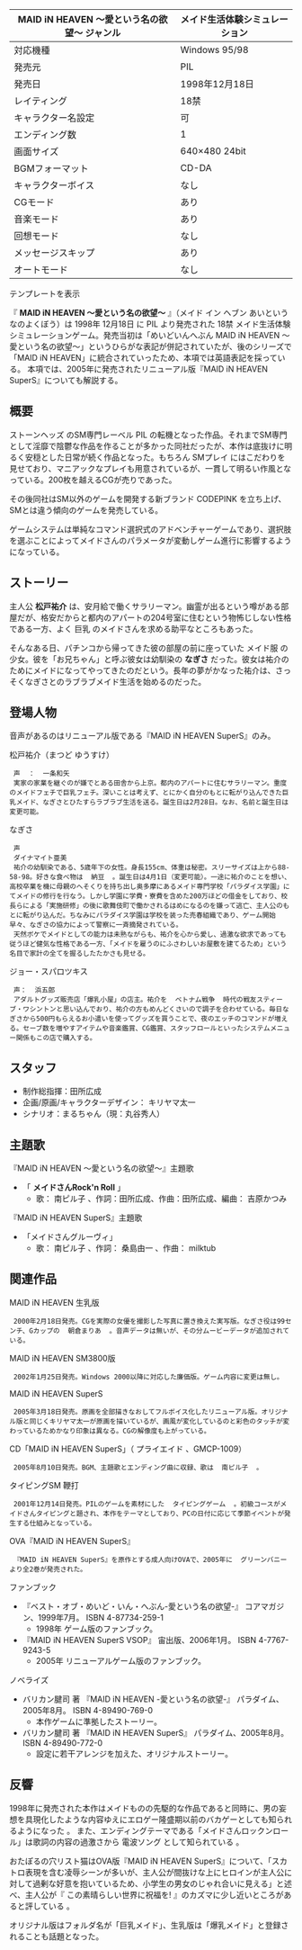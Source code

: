 MAID iN HEAVEN 〜愛という名の欲望〜  ジャンル  |  メイド生活体験シミュレーション   
---|---  
対応機種  |  Windows 95/98   
発売元  |  PIL   
発売日  |  1998年12月18日   
レイティング  |  18禁   
キャラクター名設定  |  可   
エンディング数  |  1   
画面サイズ  |  640×480 24bit   
BGMフォーマット  |  CD-DA   
キャラクターボイス  |  なし   
CGモード  |  あり   
音楽モード  |  あり   
回想モード  |  なし   
メッセージスキップ  |  あり   
オートモード  |  なし   
テンプレートを表示  
  
『 **MAID iN HEAVEN 〜愛という名の欲望〜** 』（メイド イン ヘブン あいというなのよくぼう）は  1998年  12月18日  に
PIL  より発売された  18禁  メイド生活体験シミュレーションゲーム。発売当初は「めいどいんへぶん MAID iN HEAVEN
〜愛という名の欲望〜」というひらがな表記が併記されていたが、後のシリーズで「MAID iN
HEAVEN」に統合されていったため、本項では英語表記を採っている。 本項では、2005年に発売されたリニューアル版『MAID iN HEAVEN
SuperS』についても解説する。

##  概要  

ストーンヘッズ  のSM専門レーベル  PIL
の転機となった作品。それまでSM専門として淫靡で陰鬱な作品を作ることが多かった同社だったが、本作は底抜けに明るく安穏とした日常が続く作品となった。もちろん
SMプレイ  にはこだわりを見せており、マニアックなプレイも用意されているが、一貫して明るい作風となっている。200枚を越えるCGが売りであった。

その後同社はSM以外のゲームを開発する新ブランド  CODEPINK  を立ち上げ、SMとは違う傾向のゲームを発売している。

ゲームシステムは単純なコマンド選択式のアドベンチャーゲームであり、選択肢を選ぶことによってメイドさんのパラメータが変動しゲーム進行に影響するようになっている。

##  ストーリー  

主人公 **松戸祐介**
は、安月給で働くサラリーマン。幽霊が出るという噂がある部屋だが、格安だからと都内のアパートの204号室に住むという物怖じしない性格である一方、よく  巨乳
のメイドさんを求める助平なところもあった。

そんなある日、パチンコから帰ってきた彼の部屋の前に座っていた  メイド服  の少女。彼を「お兄ちゃん」と呼ぶ彼女は幼馴染の **なぎさ**
だった。彼女は祐介のためにメイドになってやってきたのだという。長年の夢がかなった祐介は、さっそくなぎさとのラブラブメイド生活を始めるのだった。

##  登場人物  

音声があるのはリニューアル版である『MAID iN HEAVEN SuperS』のみ。

松戸祐介（まつど ゆうすけ）

     声  ：  一条和矢 
     実家の家業を継ぐのが嫌でとある田舎から上京。都内のアパートに住むサラリーマン。重度のメイドフェチで巨乳フェチ。深いことは考えず、とにかく自分のもとに転がり込んできた巨乳メイド、なぎさとひたすらラブラブ生活を送る。誕生日は2月28日。なお、名前と誕生日は変更可能。 
なぎさ

     声 
     ダイナマイト亜美 
     祐介の幼馴染である、5歳年下の女性。身長155cm、体重は秘密。スリーサイズは上から88-58-98。好きな食べ物は  納豆  。誕生日は4月1日（変更可能）。一途に祐介のことを想い、高校卒業を機に母親のへそくりを持ち出し奥多摩にあるメイド専門学校「パラダイス学園」にてメイドの修行を行なう。しかし学園に学費・寮費を含めた200万ほどの借金をしており、校長らによる「実施研修」の後に歌舞伎町で働かされるはめになるのを嫌って逃亡、主人公のもとに転がり込んだ。ちなみにパラダイス学園は学校を装った売春組織であり、ゲーム開始早々、なぎさの協力によって警察に一斉摘発されている。 
     天然ボケでメイドとしての能力は未熟ながらも、祐介を心から愛し、過激な欲求であっても従うほど健気な性格である一方、「メイドを雇うのにふさわしいお屋敷を建てるため」という名目で家計の全てを握るしたたかさも見せる。 
ジョー・スパロツキス

     声：  浜五郎 
     アダルトグッズ販売店「爆乳小屋」の店主。祐介を  ベトナム戦争  時代の戦友スティーブ・ワシントンと思い込んでおり、祐介の方もめんどくさいので調子を合わせている。毎日なぎさから500円もらえるお小遣いを使ってグッズを買うことで、夜のエッチのコマンドが増える。セーブ数を増やすアイテムや音楽鑑賞、CG鑑賞、スタッフロールといったシステムメニュー関係もこの店で購入する。 

##  スタッフ  

  * 制作総指揮：田所広成 
  * 企画/原画/キャラクターデザイン：  キリヤマ太一 
  * シナリオ：まるちゃん（現：丸谷秀人） 

##  主題歌  

『MAID iN HEAVEN 〜愛という名の欲望〜』主題歌

  * 「 **メイドさんRock'n Roll** 」 
    * 歌：  南ピル子  、作詞：田所広成、作曲：田所広成、編曲：  吉原かつみ 

『MAID iN HEAVEN SuperS』主題歌

  * 「メイドさんグルーヴィ」 
    * 歌：  南ピル子  、作詞：  桑島由一  、作曲：  milktub 

##  関連作品  

MAID iN HEAVEN 生乳版

     2000年2月18日発売。CGを実際の女優を撮影した写真に置き換えた実写版。なぎさ役は99センチ、Gカップの  朝倉まりあ  。音声データは無いが、その分ムービーデータが追加されている。 
MAID iN HEAVEN SM3800版

     2002年1月25日発売。Windows 2000以降に対応した廉価版。ゲーム内容に変更は無し。 
MAID iN HEAVEN SuperS

     2005年3月18日発売。原画を全部描きなおしてフルボイス化したリニューアル版。オリジナル版と同じくキリヤマ太一が原画を描いているが、画風が変化しているのと彩色のタッチが変わっているためかなり印象は異なる。CGの解像度も上がっている。 
CD「MAID iN HEAVEN SuperS」（  プライエイド  、GMCP-1009）

     2005年8月10日発売。BGM、主題歌とエンディング曲に収録、歌は  南ピル子  。 
タイピングSM 鞭打

     2001年12月14日発売。PILのゲームを素材にした  タイピングゲーム  。初級コースがメイドさんタイピングと題され、本作をテーマとしており、PCの日付に応じて季節イベントが発生する仕組みとなっている。 
OVA『MAID iN HEAVEN SuperS』

     『MAID iN HEAVEN SuperS』を原作とする成人向けOVAで、2005年に  グリーンバニー  より全2巻が発売された。 
ファンブック

    

  * 『ベスト・オブ・めいど・いん・へぶん-愛という名の欲望-』 コアマガジン、1999年7月。  ISBN 4-87734-259-1 
    * 1998年 ゲーム版のファンブック。 
  * 『MAID iN HEAVEN SuperS VSOP』 宙出版、2006年1月。  ISBN 4-7767-9243-5 
    * 2005年 リニューアルゲーム版のファンブック。 

ノベライズ

    

  * バリカン腱司 著 『MAID iN HEAVEN -愛という名の欲望-』 パラダイム、2005年8月。  ISBN 4-89490-769-0 
    * 本作ゲームに準拠したストーリー。 
  * バリカン腱司 著 『MAID iN HEAVEN SuperS』 パラダイム、2005年8月。  ISBN 4-89490-772-0 
    * 設定に若干アレンジを加えた、オリジナルストーリー。 

##  反響  

1998年に発売された本作はメイドものの先駆的な作品であると同時に、男の妄想を具現化したような内容ゆえにエロゲー隆盛期以前のバカゲーとしても知られるようになった
  。 また、エンディングテーマである「メイドさんロックンロール」は歌詞の内容の過激さから  電波ソング  として知られている    。

おたぽるの穴リスト猫はOVA版『MAID iN HEAVEN
SuperS』について、「スカトロ表現を含む凌辱シーンが多いが、主人公が間抜けな上にヒロインが主人公に対して過剰な好意を抱いているため、小学生の男女のじゃれ合いに見える」と述べ、主人公が『
この素晴らしい世界に祝福を!  』のカズマに少し近いところがあると評している    。

オリジナル版はフォルダ名が「巨乳メイド」、生乳版は「爆乳メイド」と登録されることも話題となった。

